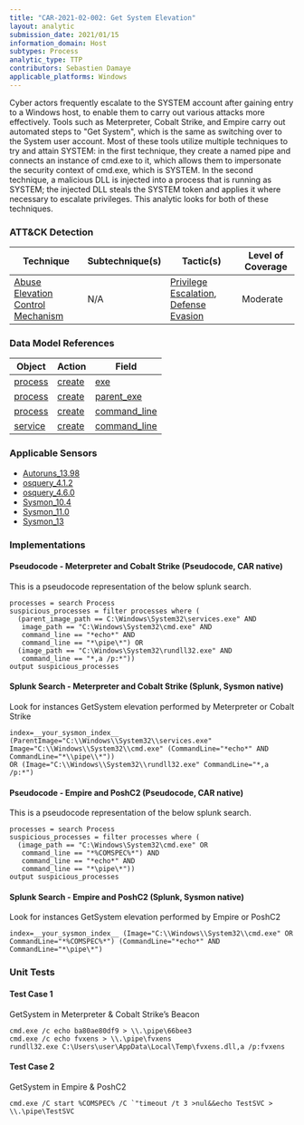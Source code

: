 ```yaml
---
title: "CAR-2021-02-002: Get System Elevation"
layout: analytic
submission_date: 2021/01/15
information_domain: Host
subtypes: Process
analytic_type: TTP
contributors: Sebastien Damaye
applicable_platforms: Windows
---
```


Cyber actors frequently escalate to the SYSTEM account after gaining entry to a Windows host, to enable them to carry out various attacks more effectively. Tools such as Meterpreter, Cobalt Strike, and Empire carry out automated steps to "Get System", which is the same as switching over to the System user account. Most of these tools utilize multiple techniques to try and attain SYSTEM: in the first technique, they create a named pipe and connects an instance of cmd.exe to it, which allows them to impersonate the security context of cmd.exe, which is SYSTEM. In the second technique, a malicious DLL is injected into a process that is running as SYSTEM; the injected DLL steals the SYSTEM token and applies it where necessary to escalate privileges. This analytic looks for both of these techniques.  


### ATT&CK Detection

|Technique|Subtechnique(s)|Tactic(s)|Level of Coverage|
|---|---|---|---|
|[Abuse Elevation Control Mechanism](https://attack.mitre.org/techniques/T1548/)|N/A|[Privilege Escalation](https://attack.mitre.org/tactics/TA0004/), [Defense Evasion](https://attack.mitre.org/tactics/TA0005/)|Moderate|

### Data Model References

|Object|Action|Field|
|---|---|---|
|[process](/data_model/process) | [create](/data_model/process#create) | [exe](/data_model/process#exe) |
|[process](/data_model/process) | [create](/data_model/process#create) | [parent_exe](/data_model/process#parent_exe) |
|[process](/data_model/process) | [create](/data_model/process#create) | [command_line](/data_model/process#command_line) |
|[service](/data_model/service) | [create](/data_model/service#create) | [command_line](/data_model/service#command_line) |


### Applicable Sensors

- [Autoruns_13.98](/sensors/Autoruns_13.98)
- [osquery_4.1.2](/sensors/osquery_4.1.2)
- [osquery_4.6.0](/sensors/osquery_4.6.0)
- [Sysmon_10.4](/sensors/Sysmon_10.4)
- [Sysmon_11.0](/sensors/Sysmon_11.0)
- [Sysmon_13](/sensors/Sysmon_13)

### Implementations

#### Pseudocode - Meterpreter and Cobalt Strike (Pseudocode, CAR native)


This is a pseudocode representation of the below splunk search.


```
processes = search Process
suspicious_processes = filter processes where (
  (parent_image_path == C:\Windows\System32\services.exe" AND
   image_path == "C:\Windows\System32\cmd.exe" AND
   command_line == "*echo*" AND
   command_line == "*\pipe\*") OR
  (image_path == "C:\Windows\System32\rundll32.exe" AND
   command_line == "*,a /p:*"))
output suspicious_processes
```


#### Splunk Search - Meterpreter and Cobalt Strike (Splunk, Sysmon native)


Look for instances GetSystem elevation performed by Meterpreter or Cobalt Strike


```
index=__your_sysmon_index__ (ParentImage="C:\\Windows\\System32\\services.exe" Image="C:\\Windows\\System32\\cmd.exe" (CommandLine="*echo*" AND CommandLine="*\\pipe\\*"))
OR (Image="C:\\Windows\\System32\\rundll32.exe" CommandLine="*,a /p:*")
```


#### Pseudocode - Empire and PoshC2 (Pseudocode, CAR native)


This is a pseudocode representation of the below splunk search.


```
processes = search Process
suspicious_processes = filter processes where (
  (image_path == "C:\Windows\System32\cmd.exe" OR
   command_line == "*%COMSPEC%*") AND
   command_line == "*echo*" AND
   command_line == "*\pipe\*"))
output suspicious_processes
```


#### Splunk Search - Empire and PoshC2 (Splunk, Sysmon native)


Look for instances GetSystem elevation performed by Empire or PoshC2


```
index=__your_sysmon_index__ (Image="C:\\Windows\\System32\\cmd.exe" OR CommandLine="*%COMSPEC%*") (CommandLine="*echo*" AND CommandLine="*\pipe\*")
```



### Unit Tests

#### Test Case 1

GetSystem in Meterpreter & Cobalt Strike’s Beacon

```
cmd.exe /c echo ba80ae80df9 > \\.\pipe\66bee3
cmd.exe /c echo fvxens > \\.\pipe\fvxens
rundll32.exe C:\Users\user\AppData\Local\Temp\fvxens.dll,a /p:fvxens
```

#### Test Case 2

GetSystem in Empire & PoshC2

```
cmd.exe /C start %COMSPEC% /C `"timeout /t 3 >nul&&echo TestSVC > \\.\pipe\TestSVC
```


